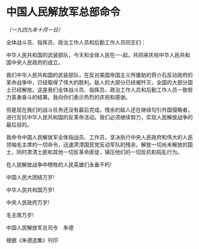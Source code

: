 # 中国人民解放军总部命令

*（一九四九年十月一日）*

全体战斗员、指挥员、政治工作人员和后勤工作人员同志们：

中华人民共和国的武装部队，今天和全体人民在一-起，共同来庆祝中华人民共和国中央人民政府的成立。

我们中华人民共和国的武装部队，在反对美国帝国主义所援助的蒋介石反动政府的革命战争中，已经取得了伟大的胜利。敌人的大部分已经被歼灭，全国的大部分国土已经解放。这是我们全体战斗员、指挥员、政治工作人员和后勤工作人员一致努力英勇奋斗的结果。我向你们表示热烈的庆祝和感谢。

但是现在我们的战斗任务还没有最后完成。残余的敌人还在继续勾引外国侵略者，进行反抗中华人民共和国的反革命活动。我们必须继续努力，实现人民解放战争的最后目的。

我命令中国人民解放军全体指战员、工作员，坚决执行中央人民政府和伟大的人民领袖毛主席的一切命令，迅速肃清国民党反动军队的残余，解放一切尚未解放的国土，同时肃清土匪和其他一切反革命匪徒，镇压他们的一切反抗和捣乱行为。

在人民解放战争中牺牲的人民英雄们永垂不朽!

中国人民大团结万岁!

中华人民共和国万岁!

中央人民政府万岁!

毛主席万岁!

中国人民解放军总司令　朱德

根据《朱德选集》刊印
